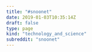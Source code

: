 ```yaml
---
title: "#snoonet"
date: 2019-01-03T10:35:14Z
draft: false
type: page
kind: "technology_and_science"
subreddit: "snoonet"
---
```

